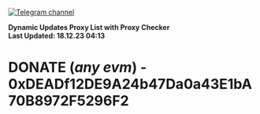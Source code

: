 [![Telegram channel](https://img.shields.io/endpoint?url=https://runkit.io/damiankrawczyk/telegram-badge/branches/master?url=https://t.me/n4z4v0d)](https://t.me/n4z4v0d) 

**Dynamic Updates Proxy List with Proxy Checker**  
**Last Updated: 18.12.23 04:13**

# DONATE (_any evm_) - 0xDEADf12DE9A24b47Da0a43E1bA70B8972F5296F2
